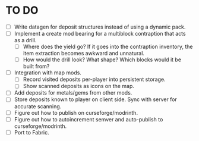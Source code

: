 # TO DO
- [ ] Write datagen for deposit structures instead of using a dynamic pack.
- [ ] Implement a create mod bearing for a multiblock contraption that acts as a drill.
  - [ ] Where does the yield go? If it goes into the contraption inventory, the item extraction becomes awkward and unnatural.
  - [ ] How would the drill look? What shape? Which blocks would it be built from?
- [ ] Integration with map mods.
  - [ ] Record visited deposits per-player into persistent storage.
  - [ ] Show scanned deposits as icons on the map.
- [ ] Add deposits for metals/gems from other mods.
- [ ] Store deposits known to player on client side. Sync with server for accurate scanning.
- [ ] Figure out how to publish on curseforge/modrinth.
- [ ] Figure out how to autoincrement semver and auto-publish to curseforge/modrinth.
- [ ] Port to Fabric.
